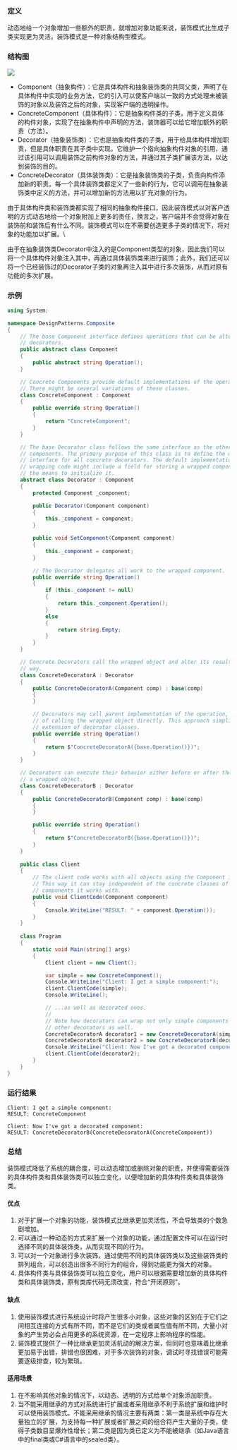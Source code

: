 ### 定义
动态地给一个对象增加一些额外的职责，就增加对象功能来说，装饰模式比生成子类实现更为灵活。装饰模式是一种对象结构型模式。

### 结构图
![](https://github.com/Jinzhg/DesignPattern/blob/main/Resource/装饰模式结构图.png)

- Component（抽象构件）：它是具体构件和抽象装饰类的共同父类，声明了在具体构件中实现的业务方法，它的引入可以使客户端以一致的方式处理未被装饰的对象以及装饰之后的对象，实现客户端的透明操作。
- ConcreteComponent（具体构件）：它是抽象构件类的子类，用于定义具体的构件对象，实现了在抽象构件中声明的方法，装饰器可以给它增加额外的职责（方法）。
- Decorator（抽象装饰类）：它也是抽象构件类的子类，用于给具体构件增加职责，但是具体职责在其子类中实现。它维护一个指向抽象构件对象的引用，通过该引用可以调用装饰之前构件对象的方法，并通过其子类扩展该方法，以达到装饰的目的。
- ConcreteDecorator（具体装饰类）：它是抽象装饰类的子类，负责向构件添加新的职责。每一个具体装饰类都定义了一些新的行为，它可以调用在抽象装饰类中定义的方法，并可以增加新的方法用以扩充对象的行为。

由于具体构件类和装饰类都实现了相同的抽象构件接口，因此装饰模式以对客户透明的方式动态地给一个对象附加上更多的责任，换言之，客户端并不会觉得对象在装饰前和装饰后有什么不同。装饰模式可以在不需要创造更多子类的情况下，将对象的功能加以扩展。\

由于在抽象装饰类Decorator中注入的是Component类型的对象，因此我们可以将一个具体构件对象注入其中，再通过具体装饰类来进行装饰；此外，我们还可以将一个已经装饰过的Decorator子类的对象再注入其中进行多次装饰，从而对原有功能的多次扩展。

### 示例
```C#
using System;

namespace DesignPatterns.Composite
{
    // The base Component interface defines operations that can be altered by
    // decorators.
    public abstract class Component
    {
        public abstract string Operation();
    }

    // Concrete Components provide default implementations of the operations.
    // There might be several variations of these classes.
    class ConcreteComponent : Component
    {
        public override string Operation()
        {
            return "ConcreteComponent";
        }
    }

    // The base Decorator class follows the same interface as the other
    // components. The primary purpose of this class is to define the wrapping
    // interface for all concrete decorators. The default implementation of the
    // wrapping code might include a field for storing a wrapped component and
    // the means to initialize it.
    abstract class Decorator : Component
    {
        protected Component _component;

        public Decorator(Component component)
        {
            this._component = component;
        }

        public void SetComponent(Component component)
        {
            this._component = component;
        }

        // The Decorator delegates all work to the wrapped component.
        public override string Operation()
        {
            if (this._component != null)
            {
                return this._component.Operation();
            }
            else
            {
                return string.Empty;
            }
        }
    }

    // Concrete Decorators call the wrapped object and alter its result in some
    // way.
    class ConcreteDecoratorA : Decorator
    {
        public ConcreteDecoratorA(Component comp) : base(comp)
        {
        }

        // Decorators may call parent implementation of the operation, instead
        // of calling the wrapped object directly. This approach simplifies
        // extension of decorator classes.
        public override string Operation()
        {
            return $"ConcreteDecoratorA({base.Operation()})";
        }
    }

    // Decorators can execute their behavior either before or after the call to
    // a wrapped object.
    class ConcreteDecoratorB : Decorator
    {
        public ConcreteDecoratorB(Component comp) : base(comp)
        {
        }

        public override string Operation()
        {
            return $"ConcreteDecoratorB({base.Operation()})";
        }
    }
    
    public class Client
    {
        // The client code works with all objects using the Component interface.
        // This way it can stay independent of the concrete classes of
        // components it works with.
        public void ClientCode(Component component)
        {
            Console.WriteLine("RESULT: " + component.Operation());
        }
    }
    
    class Program
    {
        static void Main(string[] args)
        {
            Client client = new Client();

            var simple = new ConcreteComponent();
            Console.WriteLine("Client: I get a simple component:");
            client.ClientCode(simple);
            Console.WriteLine();

            // ...as well as decorated ones.
            //
            // Note how decorators can wrap not only simple components but the
            // other decorators as well.
            ConcreteDecoratorA decorator1 = new ConcreteDecoratorA(simple);
            ConcreteDecoratorB decorator2 = new ConcreteDecoratorB(decorator1);
            Console.WriteLine("Client: Now I've got a decorated component:");
            client.ClientCode(decorator2);
        }
    }
}
```

### 运行结果
```
Client: I get a simple component:
RESULT: ConcreteComponent

Client: Now I've got a decorated component:
RESULT: ConcreteDecoratorB(ConcreteDecoratorA(ConcreteComponent))
```

### 总结
装饰模式降低了系统的耦合度，可以动态增加或删除对象的职责，并使得需要装饰的具体构件类和具体装饰类可以独立变化，以便增加新的具体构件类和具体装饰类。

#### 优点
1. 对于扩展一个对象的功能，装饰模式比继承更加灵活性，不会导致类的个数急剧增加。
2. 可以通过一种动态的方式来扩展一个对象的功能，通过配置文件可以在运行时选择不同的具体装饰类，从而实现不同的行为。
3. 可以对一个对象进行多次装饰，通过使用不同的具体装饰类以及这些装饰类的排列组合，可以创造出很多不同行为的组合，得到功能更为强大的对象。
4. 具体构件类与具体装饰类可以独立变化，用户可以根据需要增加新的具体构件类和具体装饰类，原有类库代码无须改变，符合“开闭原则”。

#### 缺点
1. 使用装饰模式进行系统设计时将产生很多小对象，这些对象的区别在于它们之间相互连接的方式有所不同，而不是它们的类或者属性值有所不同，大量小对象的产生势必会占用更多的系统资源，在一定程序上影响程序的性能。
2. 装饰模式提供了一种比继承更加灵活机动的解决方案，但同时也意味着比继承更加易于出错，排错也很困难，对于多次装饰的对象，调试时寻找错误可能需要逐级排查，较为繁琐。

#### 适用场景
1. 在不影响其他对象的情况下，以动态、透明的方式给单个对象添加职责。
2. 当不能采用继承的方式对系统进行扩展或者采用继承不利于系统扩展和维护时可以使用装饰模式。不能采用继承的情况主要有两类：第一类是系统中存在大量独立的扩展，为支持每一种扩展或者扩展之间的组合将产生大量的子类，使得子类数目呈爆炸性增长；第二类是因为类已定义为不能被继承（如Java语言中的final类或C#语言中的sealed类）。